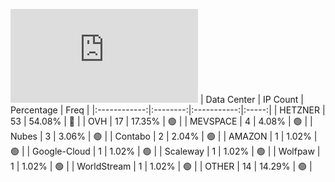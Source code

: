 ![Diagramm](https://github.com/obajay/StateSync-snapshots/blob/main/Projects/Jackal/1/README.md)
| Data Center | IP Count | Percentage | Freq |
|:------------:|:--------:|:-----------:|:-----:|
| HETZNER | 53 | 54.08% | 🔴 |
| OVH | 17 | 17.35% | 🟢 |
| MEVSPACE | 4 | 4.08% | 🟢 |
| Nubes | 3 | 3.06% | 🟢 |
| Contabo | 2 | 2.04% | 🟢 |
| AMAZON | 1 | 1.02% | 🟢 |
| Google-Cloud | 1 | 1.02% | 🟢 |
| Scaleway | 1 | 1.02% | 🟢 |
| Wolfpaw | 1 | 1.02% | 🟢 |
| WorldStream | 1 | 1.02% | 🟢 |
| OTHER | 14 | 14.29% | 🟢 |